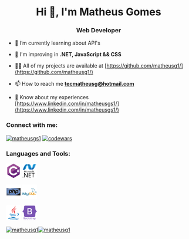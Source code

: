 
<h1 align="center">Hi 👋, I'm Matheus Gomes</h1>
<h3 align="center">Web Developer</h3>

- 🌱 I’m currently learning about API's

- 💬 I'm improving in **.NET, JavaScript && CSS**

- 👨‍💻 All of my projects are available at [https://github.com/matheusg1/](https://github.com/matheusg1/)

- 📫 How to reach me **tecmatheusg@hotmail.com**

- 📄 Know about my experiences [https://www.linkedin.com/in/matheusgs1/](https://www.linkedin.com/in/matheusgs1/)

<h3 align="left">Connect with me:</h3>
<p align="left">
<a href="https://linkedin.com/in/matheusgs1" target="_blank"><img align="center" src="https://raw.githubusercontent.com/rahuldkjain/github-profile-readme-generator/master/src/images/icons/Social/linked-in-alt.svg" alt="matheusgs1" height="30" width="40" /></a>
<a href="https://www.codewars.com/users/matheusg1" target="_blank">
<img align="center" src="https://docs.codewars.com/logo.svg" alt="codewars" height="40" width="40"/></a>
</p>

<h3 align="left">Languages and Tools:</h3>

<p align="left">
<img src="https://raw.githubusercontent.com/devicons/devicon/master/icons/csharp/csharp-original.svg" alt="csharp" width="40" height="40"/> </a> <a href="https://dotnet.microsoft.com/" target="_blank" rel="noreferrer"> <img src="https://raw.githubusercontent.com/devicons/devicon/master/icons/dot-net/dot-net-original-wordmark.svg" alt="dotnet" width="40" height="40"/> </a>

<a href="https://www.php.net" target="_blank" rel="noreferrer"><img src="https://raw.githubusercontent.com/devicons/devicon/master/icons/php/php-original.svg" alt="php" width="40" height="40"/></a>
<a href="https://www.mysql.com" target="_blank" rel="noreferrer"><img src="https://raw.githubusercontent.com/devicons/devicon/master/icons/mysql/mysql-original-wordmark.svg" alt="mysql" width="40" height="40"/></a>

<a href="https://www.java.com" target="_blank" rel="noreferrer"> <img src="https://raw.githubusercontent.com/devicons/devicon/master/icons/java/java-original.svg" alt="java" width="40" height="40"/></a>
 <a href="https://getbootstrap.com" target="_blank" rel="noreferrer"> <img src="https://raw.githubusercontent.com/devicons/devicon/master/icons/bootstrap/bootstrap-plain-wordmark.svg" alt="bootstrap" width="40" height="40"/> </a> <a href="https://www.w3schools.com/cs/" target="_blank" rel="noreferrer"> 
<p>
 <img align="center" src="https://github-readme-stats.vercel.app/api?username=matheusg1&show_icons=true&theme=radical&bg_color=0d1117&hide_border=true&locale=en" alt="matheusg1"/><img align="center" src="https://github-readme-stats.vercel.app/api/top-langs?username=matheusg1&show_icons=true&theme=radical&bg_color=0d1117&hide_border=true&locale=en&layout=compact" alt="matheusg1" />
</p>

